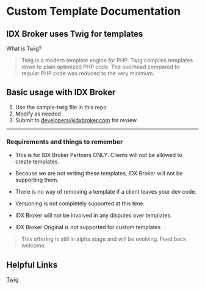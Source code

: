 # Custom Template Documentation


## IDX Broker uses Twig for templates
What is Twig?

> Twig is a modern template engine for PHP. Twig compiles templates down to plain optimized PHP code. The overhead compared to regular PHP code was reduced to the very minimum.



## Basic usage with IDX Broker
1. Use the sample-twig file in this repo
2. Modify as needed
3. Submit to developers@idxbroker.com for review

----

### Requirements and things to remember

* This is for IDX Broker Partners ONLY. Clients will not be allowed to create templates.

* Because we are not writing these templates, IDX Broker will not be supporting them.

* There is no way of removing a template if a client leaves your dev code.

* Versioning is not completely supported at this time.

* IDX Broker will not be involved in any disputes over templates.

* IDX Broker Original is not supported for custom templates




>This offering is still in alpha stage and will be evolving. 
Feed back welcome.


## Helpful Links 
[Twig](http://twig.sensiolabs.org/)

